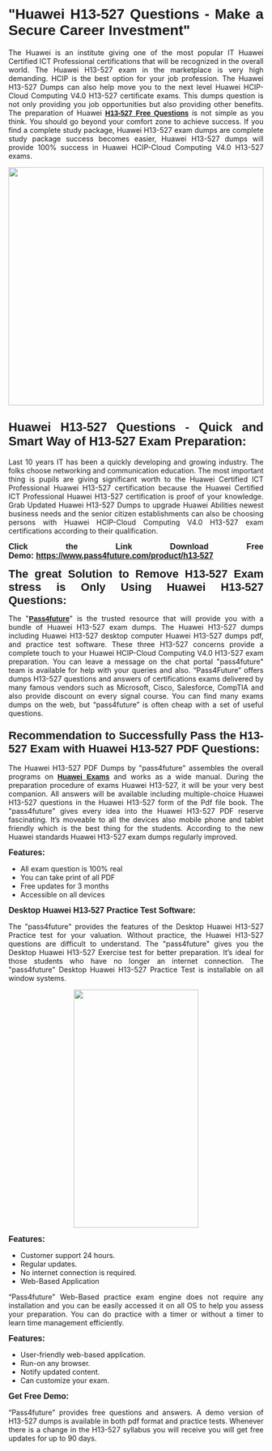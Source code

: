 
<h1 style="text-align: justify;"><span style="font-family:Tahoma,Geneva,sans-serif;"><strong>"Huawei H13-527 Questions - Make a Secure Career Investment"</strong></span></h1>

<p style="text-align: justify;">The Huawei is an institute giving one of the most popular IT Huawei Certified ICT Professional certifications that will be recognized in the overall world. The Huawei H13-527 exam in the marketplace is very high demanding. HCIP is the best option for your job profession. The Huawei H13-527 Dumps can also help move you to the next level Huawei HCIP-Cloud Computing V4.0 H13-527 certificate exams. This dumps question is not only providing you job opportunities but also providing other benefits. The preparation of Huawei <span style="font-family:Tahoma,Geneva,sans-serif;"><strong><a href="https://www.pass4future.com/questions/huawei/h13-527">H13-527 Free Questions</a></strong></span> is not simple as you think. You should go beyond your comfort zone to achieve success. If you find a complete study package, Huawei H13-527 exam dumps are complete study package success becomes easier, Huawei H13-527 dumps will provide 100% success in Huawei HCIP-Cloud Computing V4.0 H13-527 exams.</p>

<p style="text-align: justify;"><a href="https://www.pass4future.com/product/h13-527"><img alt="" src="https://lh3.googleusercontent.com/pw/AM-JKLVhEO4I138wJzOepD3laGU-R1M7eT-OTYdow6pCESip26lSeaxxzS9BVWUKuzj1e3L_MoxCfVgBEvV8ODwl1LGzlZbt6HJm3NXXplPwnYiBfuYM_eQCcVVRMaAwHdsl3AhHOZS-up7mzwmd4i4EpEGq=w1112-h625-no?authuser=0" style="width: 100%; height: 470px;" /></a></p>

<h2 style="text-align: justify;"><span style="font-size:24px;"><strong><span style="font-family:Tahoma,Geneva,sans-serif;">Huawei H13-527 Questions - Quick and Smart Way of H13-527 Exam Preparation:</span></strong></span></h2>

<p style="text-align: justify;">Last 10 years IT has been a quickly developing and growing industry. The folks choose networking and communication education. The most important thing is pupils are giving significant worth to the Huawei Certified ICT Professional Huawei H13-527 certification because the Huawei Certified ICT Professional Huawei H13-527 certification is proof of your knowledge. Grab Updated Huawei H13-527 Dumps to upgrade Huawei Abilities newest business needs and the senior citizen establishments can also be choosing persons with Huawei HCIP-Cloud Computing V4.0 H13-527 exam certifications according to their qualification.</p>

<p style="text-align: justify;"><strong><span style="font-family:Lucida Sans Unicode,Lucida Grande,sans-serif;"><span style="font-size:16px;">Click the Link Download Free Demo: <a href="https://www.pass4future.com/product/h13-527">https://www.pass4future.com/product/h13-527</a></span></span></strong></p>

<p style="text-align: justify;"><strong><span style="font-size:22px;"><span style="font-family:Tahoma,Geneva,sans-serif;">The great Solution to Remove H13-527 Exam stress is Only Using Huawei H13-527 Questions:</span></span></strong></p>

<p style="text-align: justify;">The "<span style="font-family:Lucida Sans Unicode,Lucida Grande,sans-serif;"><a href="https://www.pass4future.com/"><strong>Pass4future</strong></a></span>" is the trusted resource that will provide you with a bundle of Huawei H13-527 exam dumps. The Huawei H13-527 dumps including Huawei H13-527 desktop computer Huawei H13-527 dumps pdf, and practice test software. These three H13-527 concerns provide a complete touch to your Huawei HCIP-Cloud Computing V4.0 H13-527 exam preparation. You can leave a message on the chat portal "pass4future" team is available for help with your queries and also. “Pass4Future” offers dumps H13-527 questions and answers of certifications exams delivered by many famous vendors such as Microsoft, Cisco, Salesforce, CompTIA and also provide discount on every signal course. You can find many exams dumps on the web, but “pass4future” is often cheap with a set of useful questions.</p>

<h3 style="text-align: justify;"><span style="font-size:22px;"><strong><span style="font-family:Tahoma,Geneva,sans-serif;">Recommendation to Successfully Pass the H13-527 Exam with Huawei H13-527 PDF Questions:</span></strong></span></h3>

<p style="text-align: justify;">The Huawei H13-527 PDF Dumps by "pass4future" assembles the overall programs on <span style="font-family:Lucida Sans Unicode,Lucida Grande,sans-serif;"><strong><a href="https://www.pass4future.com/huawei">Huawei Exams</a></strong></span> and works as a wide manual. During the preparation procedure of exams Huawei H13-527, it will be your very best companion. All answers will be available including multiple-choice Huawei H13-527 questions in the Huawei H13-527 form of the Pdf file book. The "pass4future" gives every idea into the Huawei H13-527 PDF reserve fascinating. It’s moveable to all the devices also mobile phone and tablet friendly which is the best thing for the students. According to the new Huawei standards Huawei H13-527 exam dumps regularly improved.</p>

<p style="text-align: justify;"><span style="font-family:Lucida Sans Unicode,Lucida Grande,sans-serif;"><span style="font-size:16px;"><strong>Features:</strong></span></span></p>

<ul>
	<li style="text-align: justify;">All exam question is 100% real</li>
	<li style="text-align: justify;">You can take print of all PDF</li>
	<li style="text-align: justify;">Free updates for 3 months </li>
	<li style="text-align: justify;">Accessible on all devices</li>
</ul>

<p style="text-align: justify;"><span style="font-family:Tahoma,Geneva,sans-serif;"><span style="font-size:16px;"><strong>Desktop Huawei H13-527 Practice Test Software:</strong></span></span></p>

<p style="text-align: justify;">The "pass4future" provides the features of the Desktop Huawei H13-527 Practice test for your valuation. Without practice, the Huawei H13-527 questions are difficult to understand. The "pass4future" gives you the Desktop Huawei H13-527 Exercise test for better preparation. It’s ideal for those students who have no longer an internet connection. The "pass4future" Desktop Huawei H13-527 Practice Test is installable on all window systems.</p>

<p style="text-align: center;"><a href="https://www.pass4future.com/product/h13-527"><img alt="" src="https://lh3.googleusercontent.com/pw/AM-JKLV3yUm3jiqqIo1xIsj1VJ_UeysYexQY-pRYO0rIFl3vg11QZioN-gzffpw2AfKqFynWuvoXOreWrWS0swpr4xmOSWfwII2jvatteuqrfxiWGFBSHPiZUCoi33jqeymK5dmu-0enyX6tayRCAMHw05jv=s625-no?authuser=0" style="width: 70%; height: 470px;" /></a></p>

<p style="text-align: justify;"><span style="font-size:16px;"><span style="font-family:Lucida Sans Unicode,Lucida Grande,sans-serif;"><strong>Features:</strong></span></span></p>

<ul>
	<li style="text-align: justify;">Customer support 24 hours. </li>
	<li style="text-align: justify;">Regular updates. </li>
	<li style="text-align: justify;">No internet connection is required.</li>
	<li style="text-align: justify;">Web-Based Application</li>
</ul>

<p style="text-align: justify;">“Pass4future” Web-Based practice exam engine does not require any installation and you can be easily accessed it on all OS to help you assess your preparation. You can do practice with a timer or without a timer to learn time management efficiently.</p>

<p style="text-align: justify;"><strong><span style="font-size:16px;"><span style="font-family:Lucida Sans Unicode,Lucida Grande,sans-serif;">Features:</span></span></strong></p>

<ul>
	<li style="text-align: justify;">User-friendly web-based application.</li>
	<li style="text-align: justify;">Run-on any browser. </li>
	<li style="text-align: justify;">Notify updated content.</li>
	<li style="text-align: justify;">Can customize your exam.</li>
</ul>

<p style="text-align: justify;"><span style="font-size:16px;"><span style="font-family:Lucida Sans Unicode,Lucida Grande,sans-serif;"><strong>Get Free Demo:</strong></span></span></p>

<p style="text-align: justify;">“Pass4future” provides free questions and answers. A demo version of H13-527 dumps is available in both pdf format and practice tests. Whenever there is a change in the H13-527 syllabus you will receive you will get free updates for up to 90 days. </p>
